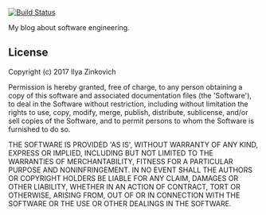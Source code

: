 [![Build Status](https://travis-ci.org/IlyaZinkovich/ilyazinkovich.github.io.svg?branch=master)](https://travis-ci.org/IlyaZinkovich/ilyazinkovich.github.io)

My blog about software engineering.

## License

Copyright (c) 2017 Ilya Zinkovich

Permission is hereby granted, free of charge, to any person obtaining a copy
of this software and associated documentation files (the 'Software'), to deal
in the Software without restriction, including without limitation the rights
to use, copy, modify, merge, publish, distribute, sublicense, and/or sell
copies of the Software, and to permit persons to whom the Software is
furnished to do so.

THE SOFTWARE IS PROVIDED 'AS IS', WITHOUT WARRANTY OF ANY KIND, EXPRESS OR
IMPLIED, INCLUDING BUT NOT LIMITED TO THE WARRANTIES OF MERCHANTABILITY,
FITNESS FOR A PARTICULAR PURPOSE AND NONINFRINGEMENT. IN NO EVENT SHALL THE
AUTHORS OR COPYRIGHT HOLDERS BE LIABLE FOR ANY CLAIM, DAMAGES OR OTHER
LIABILITY, WHETHER IN AN ACTION OF CONTRACT, TORT OR OTHERWISE, ARISING FROM,
OUT OF OR IN CONNECTION WITH THE SOFTWARE OR THE USE OR OTHER DEALINGS IN THE
SOFTWARE.
